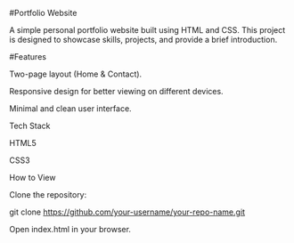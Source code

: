 #Portfolio Website

A simple personal portfolio website built using HTML and CSS.
This project is designed to showcase skills, projects, and provide a brief introduction.

#Features

Two-page layout (Home & Contact).

Responsive design for better viewing on different devices.

Minimal and clean user interface.

Tech Stack

HTML5

CSS3

How to View

Clone the repository:

git clone https://github.com/your-username/your-repo-name.git


Open index.html in your browser.
